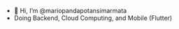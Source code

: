 - 👋 Hi, I’m @mariopandapotansimarmata
- Doing Backend, Cloud Computing, and Mobile (Flutter)


<!---
mariopandapotansimarmata/mariopandapotansimarmata is a ✨ special ✨ repository because its `README.md` (this file) appears on your GitHub profile.
You can click the Preview link to take a look at your changes.
--->
